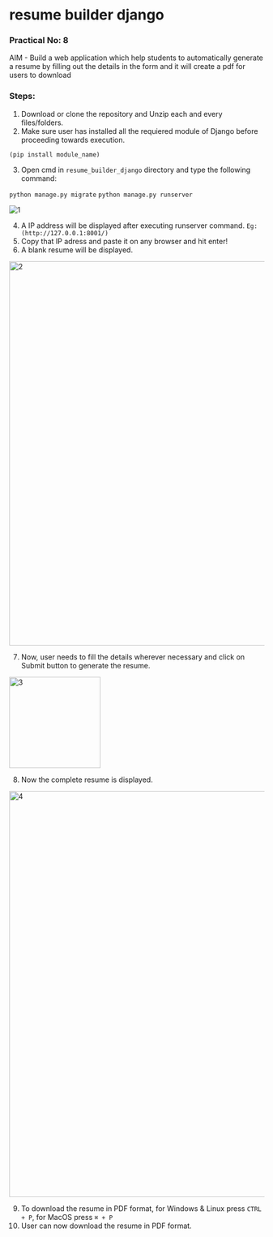 # resume builder django

### Practical No: 8
AIM - Build a web application which help students to automatically generate a resume by filling out the details in the form and it will create a pdf for users to download

### Steps:
1. Download or clone the repository and Unzip each and every files/folders.
2. Make sure user has installed all the requiered module of Django before proceeding towards execution. 

`(pip install module_name)`

3. Open cmd in `resume_builder_django` directory and type the following command:

`python manage.py migrate` `python manage.py runserver`

![1](https://user-images.githubusercontent.com/44550746/143187576-7cc57a50-b5c0-4ad7-bd76-1caed24dd050.jpg)

4. A IP address will be displayed after executing runserver command. `Eg: (http://127.0.0.1:8001/)`
5. Copy that IP adress and paste it on any browser and hit enter!
6. A blank resume will be displayed.

<img width="758" alt="2" src="https://user-images.githubusercontent.com/44550746/143192323-c15fe9a6-11ca-433d-b651-bf514321335f.png">

7. Now, user needs to fill the details wherever necessary and click on Submit button to generate the resume.


<img width="180" alt="3" src="https://user-images.githubusercontent.com/44550746/143191206-6c9f4f95-af27-4a8f-804c-afa69a77ad1a.png">

8. Now the complete resume is displayed.

<img width="801" alt="4" src="https://user-images.githubusercontent.com/44550746/143192182-abc59ba5-f542-42dd-8940-dcd3a802d217.png">

9. To download the resume in PDF format, for Windows & Linux press `CTRL + P`, for MacOS press `⌘ + P`
10. User can now download the resume in PDF format.
